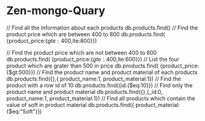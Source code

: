 # Zen-mongo-Quary

// Find all the information about each products
db.products.find()
// Find the product price which are between 400 to 800
db.products.find(   {product_price:{$gte:400,$lte:800}})

// Find the product price which are not between 400 to 600
db.products.find(   {product_price:{$gte:400,$lte:600}})
// List the four product which are grater than 500 in price
db.products.find(   {product_price:{$gt:500}}) 
// Find the product name and product material of each products
db.products.find({},{ product_name:1,  product_material:1})
// Find the product with a row id of 10
db.products.find({id:{$eq:10}})
// Find only the product name and product material
db.products.find({},{_id:0, product_name:1,  product_material:1})
// Find all products which contain the value of soft in product material 
db.products.find({ product_material:{$eq:"Soft"}})
